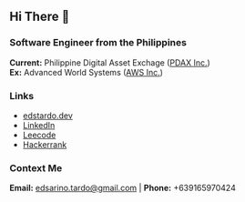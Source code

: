 ## Hi There 👋

### Software Engineer from the Philippines
**Current:** Philippine Digital Asset Exchage ([PDAX Inc.](https://pdax.ph/)) <br />
**Ex:** Advanced World Systems ([AWS Inc.](https://www.awsys-i.com/en/home.php))

### Links
- [edstardo.dev](https://edstardo.dev)
- [LinkedIn](https://www.linkedin.com/in/edstardo/)
- [Leecode](https://leetcode.com/edstardo)
- [Hackerrank](https://www.hackerrank.com/edstardo)

### Context Me
**Email:** edsarino.tardo@gmail.com | **Phone:** +639165970424

<!--
**edstardo/edstardo** is a ✨ _special_ ✨ repository because its `README.md` (this file) appears on your GitHub profile.

Here are some ideas to get you started:

- 🔭 I’m currently working on ...
- 🌱 I’m currently learning ...
- 👯 I’m looking to collaborate on ...
- 🤔 I’m looking for help with ...
- 💬 Ask me about ...
- 📫 How to reach me: ...
- 😄 Pronouns: ...
- ⚡ Fun fact: ...
-->
